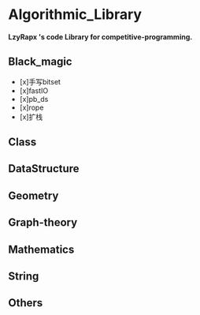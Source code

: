 # Algorithmic_Library
#### LzyRapx 's code Library for competitive-programming.
## Black_magic
+ [x]手写bitset
+ [x]fastIO
+ [x]pb_ds
+ [x]rope
+ [x]扩栈
## Class
## DataStructure
## Geometry
## Graph-theory
## Mathematics
## String
## Others
